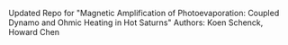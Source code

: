 Updated Repo for "Magnetic Amplification of Photoevaporation: Coupled Dynamo and Ohmic Heating in Hot Saturns"
Authors: Koen Schenck, Howard Chen

